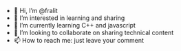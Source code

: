 - 👋 Hi, I’m @fralit
- 👀 I’m interested in learning and sharing
- 🌱 I’m currently learning C++ and javascript
- 💞️ I’m looking to collaborate on sharing technical content
- 📫 How to reach me: just leave your comment

<!---
fralit/fralit is a ✨ special ✨ repository because its `README.md` (this file) appears on your GitHub profile.
You can click the Preview link to take a look at your changes.
--->
